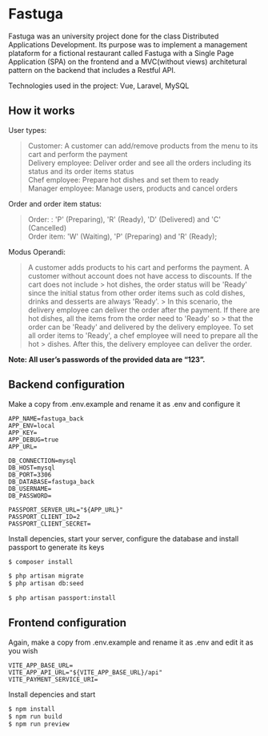 # Fastuga

Fastuga was an university project done for the class Distributed Applications Development. Its purpose was to implement a management plataform for a fictional restaurant called Fastuga with a Single Page Application (SPA) on the frontend and a MVC(without views) architetural pattern on the backend that includes a Restful API.

Technologies used in the project: Vue, Laravel, MySQL

## How it works

User types:
> Customer: A customer can add/remove products from the menu to its cart and perform the payment\
> Delivery employee: Deliver order and see all the orders including its status and its order items status\
> Chef employee: Prepare hot dishes and set them to ready\
> Manager employee: Manage users, products and cancel orders

Order and order item status:
> Order: : 'P' (Preparing), 'R' (Ready), 'D' (Delivered) and 'C' (Cancelled)\
> Order item: 'W' (Waiting), 'P' (Preparing) and 'R' (Ready);

Modus Operandi:
> A customer adds products to his cart and performs the payment. A customer without account does not have access to discounts. If the cart does not include > hot dishes, the order status will be 'Ready' since the initial status from other order items such as cold dishes, drinks and desserts are always 'Ready'. > In this scenario, the delivery employee can deliver the order after the payment. If there are hot dishes, all the items from the order need to 'Ready' so > that the order can be 'Ready' and delivered by the delivery employee. To set all order items to 'Ready', a chef employee will need to prepare all the hot > dishes. After this, the delivery employee can deliver the order.

**Note: All user’s passwords of the provided data are “123”.**

## Backend configuration

Make a copy from .env.example and rename it as .env and configure it
```
APP_NAME=fastuga_back
APP_ENV=local
APP_KEY=
APP_DEBUG=true
APP_URL=

DB_CONNECTION=mysql
DB_HOST=mysql
DB_PORT=3306
DB_DATABASE=fastuga_back
DB_USERNAME=
DB_PASSWORD=

PASSPORT_SERVER_URL="${APP_URL}"
PASSPORT_CLIENT_ID=2
PASSPORT_CLIENT_SECRET=

```

Install depencies, start your server, configure the database and install passport to generate its keys
```bash
$ composer install

$ php artisan migrate
$ php artisan db:seed

$ php artisan passport:install
```

## Frontend configuration

Again, make a copy from .env.example and rename it as .env and edit it as you wish
```
VITE_APP_BASE_URL=
VITE_APP_API_URL="${VITE_APP_BASE_URL}/api"
VITE_PAYMENT_SERVICE_URI=
```

Install depencies and start
```bash
$ npm install
$ npm run build
$ npm run preview
```
